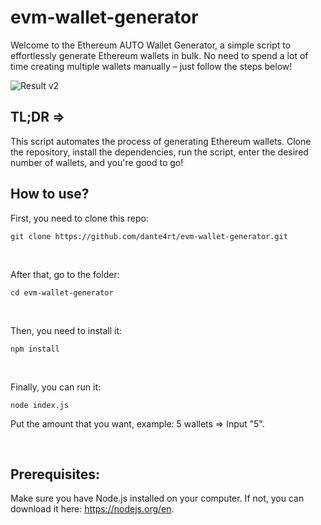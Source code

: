 # evm-wallet-generator

Welcome to the Ethereum AUTO Wallet Generator, a simple script to effortlessly generate Ethereum wallets in bulk. No need to spend a lot of time creating multiple wallets manually – just follow the steps below!

![Result v2](https://gcdnb.pbrd.co/images/SnX5DbPnnKhR.png)

## TL;DR => <br>
This script automates the process of generating Ethereum wallets. Clone the repository, install the dependencies, run the script, enter the desired number of wallets, and you're good to go!

## How to use?

First, you need to clone this repo: <br>
```
git clone https://github.com/dante4rt/evm-wallet-generator.git
```

<br>

After that, go to the folder: <br>
```
cd evm-wallet-generator
```

<br>

Then, you need to install it: <br>
```
npm install
```

<br>

Finally, you can run it: <br>
```
node index.js
```

Put the amount that you want, example: 5 wallets => Input "5".

<br>

## Prerequisites: <br>
Make sure you have Node.js installed on your computer. If not, you can download it here: https://nodejs.org/en.
